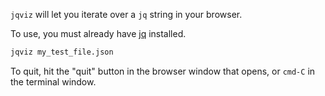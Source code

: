 `jqviz` will let you iterate over a `jq` string in your browser.

To use, you must already have [jq] installed.

```bash
jqviz my_test_file.json
```

To quit, hit the "quit" button in the browser window that opens, or `cmd-C` in the terminal window.


[jq]: https://stedolan.github.io/jq/